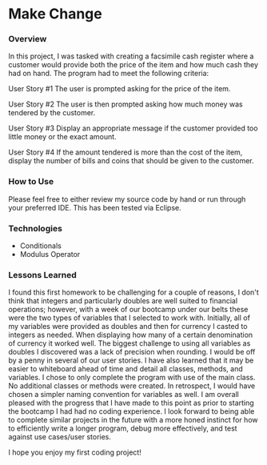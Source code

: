 # Make Change

### Overview

In this project, I was tasked with creating a facsimile cash register where a customer would provide both the price of the item and how much cash they had on hand.  The program had to meet the following criteria:

User Story #1
The user is prompted asking for the price of the item.

User Story #2
The user is then prompted asking how much money was tendered by the customer.

User Story #3
Display an appropriate message if the customer provided too little money or the exact amount.

User Story #4
If the amount tendered is more than the cost of the item, display the number of bills and coins that should be given to the customer.

### How to Use

Please feel free to either review my source code by hand or run through your preferred IDE.  This has been tested via Eclipse.

### Technologies

* Conditionals
* Modulus Operator

### Lessons Learned
I found this first homework to be challenging for a couple of reasons, I don't think that integers and particularly doubles are well suited to financial operations; however, with a week of our bootcamp under our belts these were the two types of variables that I selected to work with.  Initially, all of my variables were provided as doubles and then for currency I casted to integers as needed.  When displaying how many of a certain denomination of currency it worked well.  The biggest challenge to using all variables as doubles I discovered was a lack of precision when rounding.  I would be off by a penny in several of our user stories.  I have also learned that it may be easier to whiteboard ahead of time and detail all classes, methods, and variables.  I chose to only complete the program with use of the main class.  No additional classes or methods were created.  In retrospect, I would have chosen a simpler naming convention for variables as well.  I am overall pleased with the progress that I have made to this point as prior to starting the bootcamp I had had no coding experience.  I look forward to being able to complete similar projects in the future with a more honed instinct for how to efficiently write a longer program, debug more effectively, and test against use cases/user stories.  

I hope you enjoy my first coding project!
